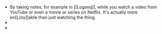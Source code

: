 - By taking notes, for example in [[Logseq]], while you watch a video from YouTube or even a movie or series on Netflix. It's actually more en[[Joy]]able than just watching the thing.
-
-